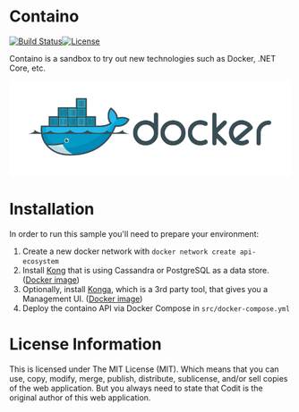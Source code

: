 Containo
===========================

[![Build Status](https://travis-ci.org/tomkerkhove/containo.svg?branch=master)](https://travis-ci.org/tomkerkhove/containo)[![License](https://img.shields.io/github/license/mashape/apistatus.svg)](https://github.com/CoditEU/application-insights-connector/blob/master/LICENSE)

Containo is a sandbox to try out new technologies such as Docker, .NET Core, etc.

![Docker](./media/docker.png)

# Installation
In order to run this sample you'll need to prepare your environment:

1. Create a new docker network with `docker network create api-ecosystem`
2. Install [Kong](https://getkong.org/install/docker) that is using Cassandra or PostgreSQL as a data store. ([Docker image](https://store.docker.com/images/kong))
3. Optionally, install [Konga](https://github.com/pantsel/konga#production-docker-image), which is a 3rd party tool, that gives you a Management UI. ([Docker image](https://store.docker.com/community/images/pantsel/konga))
4. Deploy the containo API via Docker Compose in `src/docker-compose.yml`

# License Information
This is licensed under The MIT License (MIT). Which means that you can use, copy, modify, merge, publish, distribute, sublicense, and/or sell copies of the web application. But you always need to state that Codit is the original author of this web application.